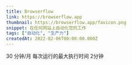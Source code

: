 ```yaml
---
title: Browserflow
link: https://browserflow.app
thumbnail: https://browserflow.app/favicon.png
snippet: 在任何网站上自动化您的工作
tags: ["自动化", "生产力"]
createdAt: 2022-02-06T00:00:00.000Z
---
```

30 分钟/月
每次运行的最大执行时间
2分钟